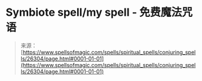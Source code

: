 <!--yml

category: 未分类

date: 2024-06-12 19:14:07

-->

# Symbiote spell/my spell - 免费魔法咒语

> 来源：[https://www.spellsofmagic.com/spells/spiritual_spells/conjuring_spells/26304/page.html#0001-01-01](https://www.spellsofmagic.com/spells/spiritual_spells/conjuring_spells/26304/page.html#0001-01-01)
